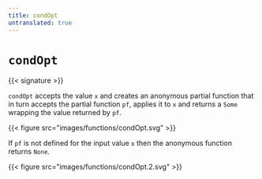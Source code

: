 ```yaml
---
title: condOpt
untranslated: true
---
```


# `condOpt`

{{< signature >}}

`condOpt` accepts the value `x` and creates an anonymous partial function that in
turn accepts the partial function `pf`, applies it to `x` and returns a `Some`
wrapping the value returned by `pf`.

{{< figure src="images/functions/condOpt.svg" >}}

If `pf` is not defined for the input value `x` then the anonymous function
returns `None`.

{{< figure src="images/functions/condOpt.2.svg" >}}
